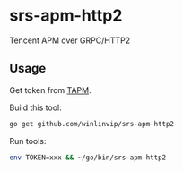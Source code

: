 # srs-apm-http2

Tencent APM over GRPC/HTTP2

## Usage

Get token from [TAPM](https://console.cloud.tencent.com/apm/monitor/access).

Build this tool:

```bash
go get github.com/winlinvip/srs-apm-http2
```

Run tools:

```bash
env TOKEN=xxx && ~/go/bin/srs-apm-http2
```

